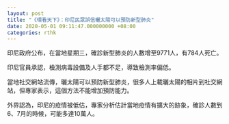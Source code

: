 ```yaml
---
layout: post
title: "《環看天下》：印尼民眾誤信曬太陽可以預防新型肺炎"
date: 2020-05-01 09:11:47.000000000 +08:00
categories: rthk
---
```


印尼政府公布，在當地星期三，確診新型肺炎的人數增至9771人，有784人死亡。

印尼官員承認，檢測病毒設備及人手都不足，導致檢測率偏低。

當地社交網站流傳，曬太陽可以預防新型肺炎，很多人上載曬太陽的相片到社交網站，但專家表示，這個方法不能增加預防能力。

外界認為，印尼的疫情被低估，專家分析估計當地疫情有擴大的跡象，確診人數到6、7月的時候，可能多達10萬人。
